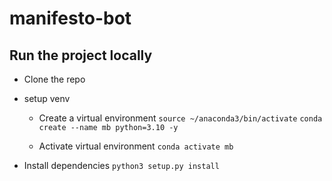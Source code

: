 # manifesto-bot

## Run the project locally 

* Clone the repo

* setup venv
    
    * Create a virtual environment
        `source ~/anaconda3/bin/activate`
        `conda create --name mb python=3.10 -y`

    * Activate virtual environment
        `conda activate mb`

* Install dependencies
    `python3 setup.py install`
